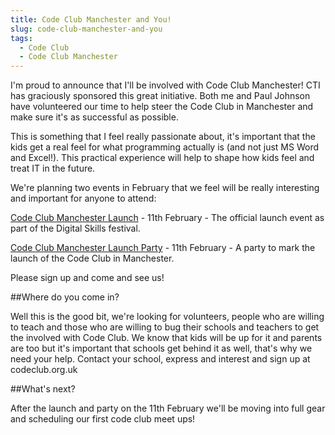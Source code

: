 ```yaml
---
title: Code Club Manchester and You!
slug: code-club-manchester-and-you
tags:
  - Code Club
  - Code Club Manchester
---
```

I'm proud to announce that I'll be involved with Code Club Manchester! CTI has graciously sponsored this great initiative. Both me and Paul Johnson have volunteered our time to help steer the Code Club in Manchester and make sure it's as successful as possible.

This is something that I feel really passionate about, it's important that the kids get a real feel for what programming actually is (and not just MS Word and Excel!). This practical experience will help to shape how kids feel and treat IT in the future.


We're planning two events in February that we feel will be really interesting and important for anyone to attend:

[Code Club Manchester Launch](http://www.eventbrite.com/e/digital-skills-festival-2014-conference-delegate-registration-tickets-9601954705) - 11th February - The official launch event as part of the Digital Skills festival.

[Code Club Manchester Launch Party](http://www.eventbrite.co.uk/e/code-club-in-manchester-a-party-tickets-10118078445) - 11th February - A party to mark the launch of the Code Club in Manchester.

Please sign up and come and see us!

##Where do you come in?

Well this is the good bit, we're looking for volunteers, people who are willing to teach and those who are willing to bug their schools and teachers to get the involved with Code Club. We know that kids will be up for it and parents are too but it's important that schools get behind it as well, that's why we need your help. Contact your school, express and interest and sign up at codeclub.org.uk

##What's next?

After the launch and party on the 11th February we'll be moving into full gear and scheduling our first code club meet ups!
